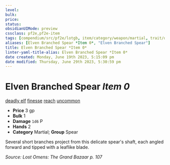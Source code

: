```yaml
---
level:
bulk:
price:
status:
obsidianUIMode: preview
cssclass: pf2e,pf2e-item
tags: [compendium/src/pf2e/lotgb, item/category/weapon/martial, trait/deadly-d8, trait/elf, trait/finesse, trait/reach, trait/uncommon]
aliases: [Elven Branched Spear *Item 0*, "Elven Branched Spear"]
title: Elven Branched Spear *Item 0*
linter-yaml-title-alias: Elven Branched Spear *Item 0*
date created: Monday, June 19th 2023, 5:15:09 pm
date modified: Thursday, June 29th 2023, 5:30:59 pm
---
```


# Elven Branched Spear *Item 0*

[deadly <d8>](rules/traits/deadly.md) [elf](rules/traits/elf.md) [finesse](rules/traits/finesse.md) [reach](rules/traits/reach.md) [uncommon](rules/traits/uncommon.md)  

- **Price** 3 gp
- **Bulk** 1
- **Damage** `1d6` P
- **Hands** 2
- **Category** Martial; **Group** Spear

Several short branches project from this delicate spear's shaft, each angled forward and tipped with a leaflike blade.

*Source: Lost Omens: The Grand Bazaar p. 107*
